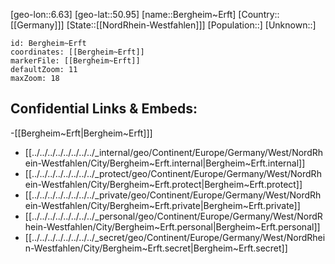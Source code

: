 ﻿---
location: [50.95,6.63]
mapzoom: [7,12] 
mapmarker: city 
type: City
tags:
- geo/City


SpocWebEntityId: 29125
isDeleted: false
confidential: public

---
[geo-lon::6.63]
[geo-lat::50.95]
[name::Bergheim~Erft]
[Country::[[Germany]]]
[State::[[NordRhein-Westfahlen]]]
[Population::]
[Unknown::]


```leaflet
id: Bergheim~Erft
coordinates: [[Bergheim~Erft]]
markerFile: [[Bergheim~Erft]]
defaultZoom: 11 
maxZoom: 18
```


## Confidential Links & Embeds: 
-[[Bergheim~Erft|Bergheim~Erft]]] 
- [[../../../../../../../../_internal/geo/Continent/Europe/Germany/West/NordRhein-Westfahlen/City/Bergheim~Erft.internal|Bergheim~Erft.internal]] 
- [[../../../../../../../../_protect/geo/Continent/Europe/Germany/West/NordRhein-Westfahlen/City/Bergheim~Erft.protect|Bergheim~Erft.protect]] 
- [[../../../../../../../../_private/geo/Continent/Europe/Germany/West/NordRhein-Westfahlen/City/Bergheim~Erft.private|Bergheim~Erft.private]] 
- [[../../../../../../../../_personal/geo/Continent/Europe/Germany/West/NordRhein-Westfahlen/City/Bergheim~Erft.personal|Bergheim~Erft.personal]] 
- [[../../../../../../../../_secret/geo/Continent/Europe/Germany/West/NordRhein-Westfahlen/City/Bergheim~Erft.secret|Bergheim~Erft.secret]] 
